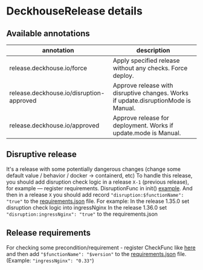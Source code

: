 # DeckhouseRelease details

## Available annotations

| annotation                               | description                                                                        |
|------------------------------------------|------------------------------------------------------------------------------------|
| release.deckhouse.io/force               | Apply specified release without any checks. Force deploy.                          |
| release.deckhouse.io/disruption-approved | Approve release with disruptive changes. Works if update.disruptionMode is Manual. |
| release.deckhouse.io/approved            | Approve release for deployment. Works if update.mode is Manual.                    |

## Disruptive release

It's a release with some potentially dangerous changes (change some default value / behavior / docker -> containerd, etc)
To handle this release, you should add disruption check logic in a release `X-1` (previous release), for example — register requirements. DisruptionFunc in init() [example](modules/402-ingress-nginx/hooks/requirements.go).
And then in a release `X` you should add record `"disruption:$functionName": "true"` to the [requirements.json](requirements.json) file.
For example:
In the release 1.35.0 set disruption check logic into ingressNginx
In the release 1.36.0 set `"disruption:ingressNginx": "true"` to the requirements.json

## Release requirements

For checking some precondition/requirement - register CheckFunc like [here](modules/402-ingress-nginx/hooks/requirements.go)
and then add `"$functionName": "$version"` to the [requirements.json](requirements.json) file. (Example: `"ingressNginx": "0.33"`)
